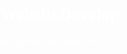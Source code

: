 # WebsiteDevelop
SpringBoot/freemaker/Java
<!DOCTYPE html>
<html lang="en">
<head>
    <meta charset="UTF-8">
    <meta name="viewport" content="width=device-width, initial-scale=1.0">
    <title>Project1</title>
    <link rel="stylesheet" href="css/style.css">
    </head>
    <link href="https://fonts.google.com/specimen/Baloo+Bhai+2?query=baloo+bhai" rel="stylesheet">
    <link rel="stylesheet" href="css/style.css">
    <style>
        body{
            font-family: "Baloo Bhai 2", cursive;
            color: white;
            margin: 0px;
            padding: 0px;
            background-image: url("https://cdn.pixabay.com/photo/2013/03/09/14/38/machines-91849__340.jpg");
            background-size: cover;
            background-attachment: fixed;
            height: 4544px;

        }
        .left{
            display: inline-block;
            border: 2px solid red;
            position: absolute;
            left: 34px;
            text-align: center;
        }
        .left img{
            width: 45px;
        }
        .mid{
            display:block;
            width: 33%;
            margin: 12px auto;
            text-align: center;
             border: 2px solid green;


        }
        .right{ 
            position :absolute;
            right: 34px;
            top: 22px;
            display:inline-block;
            border: 2px solid yellow;

        }
        .navbar{
            display: inline-block;
            
        }
       
        .navbar li a:hover, .navbar li a.active{
            text-decoration: underline;
            color: grey;
            color: rgb(134, 13, 134);
        }
        .navbar li a{
            color: white;
            padding: 23px 34px;
        }
        .btn{
            font-family: "Baloo Bhai 2", cursive;
            margin: 0px 9px;
            background-color: rgb(8, 0, 0);
            color: white;
            padding : 4px 14px;
            border: 2px solid gray;
            border-radius: 10px;
            font-size: 20px;
            cursor: pointer;
        }
        .btn:hover{
            background-color: rgb(19, 117, 19);
        }
        .container{
            border: 2px solid white;
            margin : 106px 80px;
            padding: 75px;
            width: 33%;
            border-radius: 28px; 
        }
        .form-group input{
            text-align: center;
            display: block;
            width:345px;
            padding: 10px;
            border: 2px solid rgb(22, 21, 21);
            border-radius: 25px;
            font-size: 25px;
            margin: 11px auto;
            font-family: "Baloo Bhai 2", cursive;
        }
        .container h1{
            text-align: center;
        }
        .form-group button{
            display:block;
            margin:auto;
            width: 23%;

        }

    </style>
<body>
    <header class="header">
        <div class="left">
       <img src="https://cdn.pixabay.com/photo/2016/11/05/08/27/barbel-1799666__340.png" alt="">
       <div>Prashant's Fitness</div>
        </div>
        <div class="mid">
            <ul class="navbar">
        <li><a href="#"class="Active">Home</a></li>
        <li><a href="#">About Us</a></li>
        <li><a href="#">Fitness Calculator</a></li>
        <li><a href="#">Contact Us</a></li>
        </ul>
        </div>
        <div class="right">
            <button class="btn">Call us Now</button><button class="btn">Email Us</button>
        </div>
    </header>
    <div class="container">
        <h1>Join the Best GYM of delhi now</h1>
        <form action="noaction.php">
            <div class="form-group">
                <input type="text" name="" placeholder="Enter your name">
                <input type="text" name="" placeholder="Enter your E-mail id">
                <input type="text" name="" placeholder="Enter your phone number">
                <button class="btn">Submit</button>
            </div>

        </form>
    </div>
    
</body>
</html>
